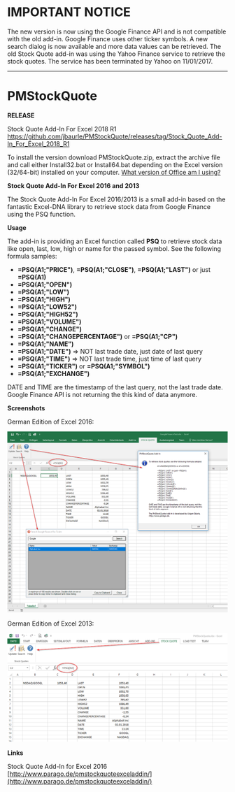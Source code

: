 # IMPORTANT NOTICE

The new version is now using the Google Finance API and is not compatible with the old add-in. Google Finance uses other ticker symbols. A new search dialog is now available and more data values can be retrieved. The old Stock Quote add-in was using the Yahoo Finance service to retrieve the stock quotes. The service has been terminated by Yahoo on 11/01/2017.

----
# PMStockQuote

**RELEASE**

Stock Quote Add-In For Excel 2018 R1<br>
https://github.com/jbaurle/PMStockQuote/releases/tag/Stock_Quote_Add-In_For_Excel_2018_R1

To install the version download PMStockQuote.zip, extract the archive file and call either Install32.bat or Install64.bat depending on the Excel version (32/64-bit) installed on your computer. [What version of Office am I using?](https://support.office.com/en-us/article/About-Office-What-version-of-Office-am-I-using-932788b8-a3ce-44bf-bb09-e334518b8b19)

**Stock Quote Add-In For Excel 2016 and 2013**

The Stock Quote Add-In For Excel 2016/2013 is a small add-in based on the fantastic Excel-DNA library to retrieve stock data from Google Finance using the PSQ function.

**Usage**

The add-in is providing an Excel function called **PSQ** to retrieve stock data like open, last, low, high or name for the passed symbol. See the following formula samples:

* **=PSQ(A1;"PRICE")**, **=PSQ(A1;"CLOSE")**, **=PSQ(A1;"LAST")** or just **=PSQ(A1)**
* **=PSQ(A1;"OPEN")**
* **=PSQ(A1;"LOW")**
* **=PSQ(A1;"HIGH")**
* **=PSQ(A1;"LOW52")**
* **=PSQ(A1;"HIGH52")**
* **=PSQ(A1;"VOLUME")**
* **=PSQ(A1;"CHANGE")**
* **=PSQ(A1;"CHANGEPERCENTAGE")** or **=PSQ(A1;"CP")**
* **=PSQ(A1;"NAME")**
* **=PSQ(A1;"DATE")** => NOT last trade date, just date of last query
* **=PSQ(A1;"TIME")** => NOT last trade time, just time of last query
* **=PSQ(A1;"TICKER")** or **=PSQ(A1;"SYMBOL")**
* **=PSQ(A1;"EXCHANGE")**

DATE and TIME are the timestamp of the last query, not the last trade date. Google Finance API is not returning the this kind of data anymore.

**Screenshots**

German Edition of Excel 2016:

![](docs/PMStockQuoteExcelAddIn2016.png)

German Edition of Excel 2013:

![](docs/PMStockQuoteExcelAddIn.png)

**Links**

Stock Quote Add-In for Excel 2016<br>
[http://www.parago.de/pmstockquoteexceladdin/](http://www.parago.de/pmstockquoteexceladdin/)
